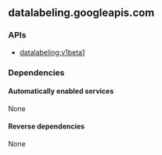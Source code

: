 ## datalabeling.googleapis.com

### APIs

* [ datalabeling:v1beta1 ]( https://datalabeling.googleapis.com/$discovery/rest?version=v1beta1 )

### Dependencies

#### Automatically enabled services

None

#### Reverse dependencies

None
